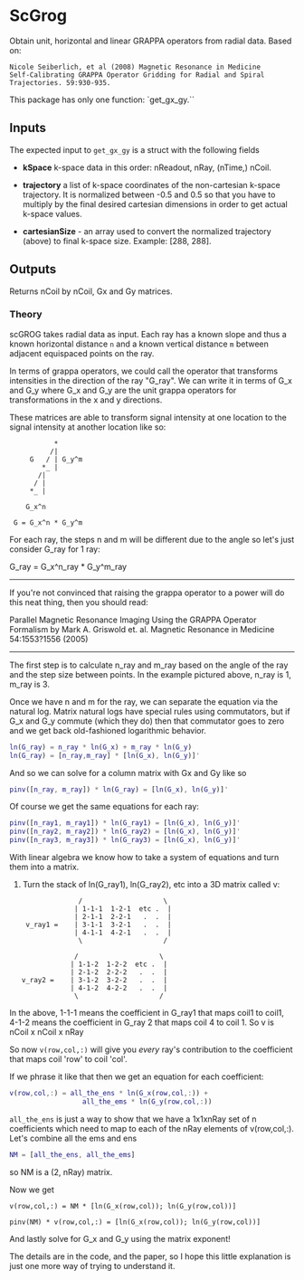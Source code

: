 # ScGrog

Obtain unit, horizontal and linear GRAPPA operators from radial data.
Based on:
```
Nicole Seiberlich, et al (2008) Magnetic Resonance in Medicine
Self-Calibrating GRAPPA Operator Gridding for Radial and Spiral
Trajectories. 59:930-935.
```

This package has only one function: `get_gx_gy.``

## Inputs

The expected input to `get_gx_gy` is a struct with the following fields

* **kSpace** k-space data in this order: nReadout, nRay, (nTime,) nCoil.

* **trajectory** a list of k-space coordinates of the non-cartesian
    k-space trajectory. It is normalized between -0.5 and 0.5 so that you
    have to multiply by the final desired cartesian dimensions in order to
    get actual k-space values.

* **cartesianSize** - an array used to convert the normalized trajectory (above) to final k-space size. Example: [288, 288].

## Outputs

Returns nCoil by nCoil, Gx and Gy matrices.

### Theory

scGROG takes radial data as input. Each ray has a known slope and thus a known horizontal distance `n` and a known vertical distance `m` between adjacent equispaced points on the ray.

In terms of grappa operators, we could call the operator that transforms intensities in the direction of the ray "G_ray". We can write it in terms of G_x and G_y where G_x and G_y are the unit grappa operators for transformations in the x and y directions.

These matrices are able to transform signal intensity at one location to the signal intensity at another location like so:

               *
              /|
         G   / | G_y^m
            *_ |
           /|
          / |
         *_ |

        G_x^n

     G = G_x^n * G_y^m

For each ray, the steps n and m will be different due to the angle so
let's just consider G_ray for 1 ray:

G_ray = G_x^n_ray * G_y^m_ray

***
If you're not convinced that raising the grappa operator to a power will
do this neat thing, then you should read:

Parallel Magnetic Resonance Imaging Using the GRAPPA Operator Formalism
by Mark A. Griswold et. al.
Magnetic Resonance in Medicine 54:1553?1556 (2005)

***

The first step is to calculate n_ray and m_ray based on the
angle of the ray and the step size between points. In the example pictured
above, n_ray is 1, m_ray is 3.

Once we have n and m for the ray, we can separate the equation via the natural log.
Matrix natural logs have special rules using commutators, but if G_x and G_y
commute (which they do) then that commutator goes to zero and we get back
old-fashioned logarithmic behavior.

```matlab
ln(G_ray) = n_ray * ln(G_x) + m_ray * ln(G_y)
ln(G_ray) = [n_ray,m_ray] * [ln(G_x), ln(G_y)]'
```

And so we can solve for a column matrix with Gx and Gy like so

```matlab
pinv([n_ray, m_ray]) * ln(G_ray) = [ln(G_x), ln(G_y)]'
```

Of course we get the same equations for each ray:

```matlab
pinv([n_ray1, m_ray1]) * ln(G_ray1) = [ln(G_x), ln(G_y)]'
pinv([n_ray2, m_ray2]) * ln(G_ray2) = [ln(G_x), ln(G_y)]'
pinv([n_ray3, m_ray3]) * ln(G_ray3) = [ln(G_x), ln(G_y)]'
```

With linear algebra we know how to take a system of equations and turn them into a matrix.

   1) Turn the stack of ln(G_ray1), ln(G_ray2), etc into a 3D matrix
      called v:

```
                 /                    \
                | 1-1-1  1-2-1  etc .  |
                | 2-1-1  2-2-1   .  .  |
    v_ray1 =    | 3-1-1  3-2-1   .  .  |
                | 4-1-1  4-2-1   .  .  |
                 \                    /
```

```
                /                    \
               | 1-1-2  1-2-2  etc .  |
               | 2-1-2  2-2-2   .  .  |
   v_ray2 =    | 3-1-2  3-2-2   .  .  |
               | 4-1-2  4-2-2   .  .  |
                \                    /
```

In the above, 1-1-1 means the coefficient in G_ray1 that maps
coil1 to coil1, 4-1-2 means the coefficient in G_ray 2 that maps
coil 4 to coil 1. So v is nCoil x nCoil x nRay

So now `v(row,col,:)` will give you *every* ray's contribution to
the coefficient that maps coil 'row' to coil 'col'.

If we phrase it like that then we get an equation for each
coefficient:

```matlab
v(row,col,:) = all_the_ens * ln(G_x(row,col,:)) +
                  all_the_ems * ln(G_y(row,col,:))
```

`all_the_ens` is just a way to show that we have a 1x1xnRay set
of n coefficients which need to map to each of the nRay
elements of v(row,col,:). Let's combine all the ems and ens

```matlab
NM = [all_the_ens, all_the_ems]
```
so NM is a (2, nRay) matrix.


Now we get

```
v(row,col,:) = NM * [ln(G_x(row,col)); ln(G_y(row,col))]
```

```
pinv(NM) * v(row,col,:) = [ln(G_x(row,col)); ln(G_y(row,col))]
```

And lastly solve for G_x and G_y using the matrix exponent!

The details are in the code, and the paper, so I hope this little explanation is just one more way of trying to understand it.
